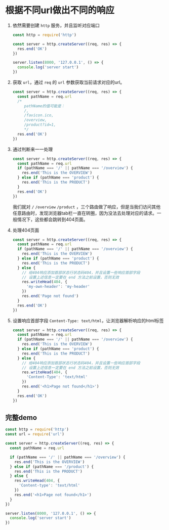 # 根据不同url做出不同的响应

1. 依然需要创建 `http` 服务，并且监听对应端口

   ```js
   const http = require('http')
   
   const server = http.createServer((req, res) => {
     res.end('OK')
   })
   
   server.listen(8000, '127.0.0.1', () => {
     console.log('server start')
   })
   ```

2. 获取 `url`，通过 `req` 的 `url` 参数获取当前请求对应的url。

   ```js
   const server = http.createServer((req, res) => {
     const pathName = req.url
     /* 
     	pathName的值可能是：
     	/,
     	/favicon.ico,
     	/overview,
     	/product?id=1,
    	*/
     res.end('OK')
   })
   ```

3. 通过判断来一一处理

   ```js
   const server = http.createServer((req, res) => {
     const pathName = req.url
     if (pathName === '/' || pathName === '/overview') {
       res.end('This is the OVERVIEW')
     } else if (pathName === 'product') {
       res.end('This is the PRODUCT')
     }
     res.end('OK')
   })
   ```

   我们就对 `/` `/overview` `/product` ，三个路由做了响应，但是当我们访问其他任意路由时，发现浏览器tab栏一直在转圈，因为没法去处理对应的请求。一般情况下，这些都会跳转到404页面。

4. 处理404页面

   ```js
   const server = http.createServer((req, res) => {
     const pathName = req.url
     if (pathName === '/' || pathName === '/overview') {
       res.end('This is the OVERVIEW')
     } else if (pathName === 'product') {
       res.end('This is the PRODUCT')
     } else {
       // 给404响应添加首部状态行状态码404，并且设置一些响应首部字段
       // 设置上述信息一定要在 end 方法之前设置，否则无效
       res.writeHead(404, {
         'my-own-header': 'my-header'
       })
       res.end('Page not found')
     }
     res.end('OK')
   })
   ```

5. 设置响应首部字段 `Content-Type: text/html`，让浏览器解析响应的html标签

   ```js
   const server = http.createServer((req, res) => {
     const pathName = req.url
     if (pathName === '/' || pathName === '/overview') {
       res.end('This is the OVERVIEW')
     } else if (pathName === 'product') {
       res.end('This is the PRODUCT')
     } else {
       // 给404响应添加首部状态行状态码404，并且设置一些响应首部字段
       // 设置上述信息一定要在 end 方法之前设置，否则无效
       res.writeHead(404, {
         'Content-Type': 'text/html'
       })
       res.end('<h1>Page not found</h1>')
     }
     res.end('OK')
   })
   ```

## 完整demo

```js
const http = require('http')
const url = require('url')

const server = http.createServer((req, res) => {
  const pathName = req.url

  if (pathName === '/' || pathName === '/overview') {
    res.end('This is the OVERVIEW')
  } else if (pathName === '/product') {
    res.end('This is the PRODUCT')
  } else {
    res.writeHead(404, {
      'Content-type': 'text/html'
    })
    res.end('<h1>Page not found</h1>')
  }
})

server.listen(8000, '127.0.0.1', () => {
  console.log('server start')
})
```

